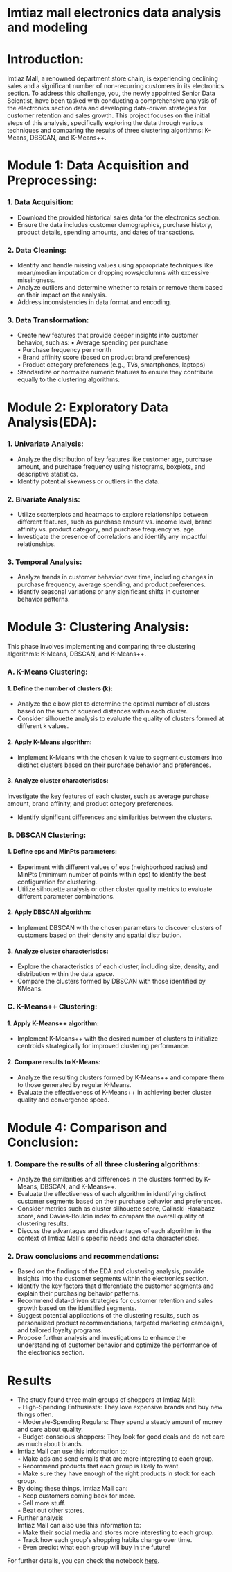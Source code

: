 # Imtiaz mall electronics data analysis and modeling
# Introduction:
Imtiaz Mall, a renowned department store chain, is experiencing declining sales and a significant number of non-recurring customers in its electronics section. To address this challenge, you, the newly appointed Senior Data Scientist, have been tasked with conducting a comprehensive analysis of the electronics section data and developing data-driven strategies for customer retention and sales growth. This project focuses on the initial steps of this analysis, specifically exploring the data through various techniques and comparing the results of three clustering algorithms: K-Means, DBSCAN, and K-Means++.
# Module 1: Data Acquisition and Preprocessing:
### 1. Data Acquisition:
* Download the provided historical sales data for the electronics section.
* Ensure the data includes customer demographics, purchase history, product details, spending amounts, and dates of transactions.
### 2. Data Cleaning:
* Identify and handle missing values using appropriate techniques like mean/median imputation or dropping rows/columns with excessive missingness.
* Analyze outliers and determine whether to retain or remove them based on their impact on the analysis.
* Address inconsistencies in data format and encoding.
### 3. Data Transformation:
* Create new features that provide deeper insights into customer behavior, such as:
▪ Average spending per purchase <br>
▪ Purchase frequency per month <br>
▪ Brand affinity score (based on product brand preferences) <br>
▪ Product category preferences (e.g., TVs, smartphones, laptops) <br>
* Standardize or normalize numeric features to ensure they contribute equally to the clustering algorithms.
# Module 2: Exploratory Data Analysis(EDA):
### 1. Univariate Analysis:
* Analyze the distribution of key features like customer age, purchase amount, and purchase frequency using histograms, boxplots, and descriptive statistics.
* Identify potential skewness or outliers in the data.
### 2. Bivariate Analysis:
* Utilize scatterplots and heatmaps to explore relationships between different features, such as purchase amount vs. income level, brand affinity vs. product category, and purchase frequency vs. age.
* Investigate the presence of correlations and identify any impactful relationships.
### 3. Temporal Analysis:
* Analyze trends in customer behavior over time, including changes in purchase frequency, average spending, and product preferences.
* Identify seasonal variations or any significant shifts in customer behavior patterns.
# Module 3: Clustering Analysis:
This phase involves implementing and comparing three clustering algorithms: K-Means, DBSCAN, and K-Means++.
### A. K-Means Clustering:
#### 1. Define the number of clusters (k):
* Analyze the elbow plot to determine the optimal number of clusters based on the sum of squared distances within each cluster.
* Consider silhouette analysis to evaluate the quality of clusters formed at different k values.
#### 2. Apply K-Means algorithm:
* Implement K-Means with the chosen k value to segment customers into distinct clusters based on their purchase behavior and preferences.
#### 3. Analyze cluster characteristics:
Investigate the key features of each cluster, such as average purchase amount, brand affinity, and product category preferences.
* Identify significant differences and similarities between the clusters.
### B. DBSCAN Clustering:
#### 1. Define eps and MinPts parameters:
* Experiment with different values of eps (neighborhood radius) and MinPts (minimum number of points within eps) to identify the best configuration for clustering.
* Utilize silhouette analysis or other cluster quality metrics to evaluate different parameter combinations.
#### 2. Apply DBSCAN algorithm:
* Implement DBSCAN with the chosen parameters to discover clusters of customers based on their density and spatial distribution.
#### 3. Analyze cluster characteristics:
* Explore the characteristics of each cluster, including size, density, and distribution within the data space.
* Compare the clusters formed by DBSCAN with those identified by KMeans.
### C. K-Means++ Clustering:
#### 1. Apply K-Means++ algorithm:
* Implement K-Means++ with the desired number of clusters to initialize centroids strategically for improved clustering performance.
#### 2. Compare results to K-Means:
* Analyze the resulting clusters formed by K-Means++ and compare them to those generated by regular K-Means.
* Evaluate the effectiveness of K-Means++ in achieving better cluster quality and convergence speed.
# Module 4: Comparison and Conclusion:
### 1. Compare the results of all three clustering algorithms:
* Analyze the similarities and differences in the clusters formed by K-Means, DBSCAN, and K-Means++.
* Evaluate the effectiveness of each algorithm in identifying distinct customer segments based on their purchase behavior and preferences.
* Consider metrics such as cluster silhouette score, Calinski-Harabasz score, and Davies-Bouldin index to compare the overall quality of clustering results.
* Discuss the advantages and disadvantages of each algorithm in the context of Imtiaz Mall's specific needs and data characteristics.
### 2. Draw conclusions and recommendations:
* Based on the findings of the EDA and clustering analysis, provide insights into the customer segments within the electronics section.
* Identify the key factors that differentiate the customer segments and explain their purchasing behavior patterns.
* Recommend data-driven strategies for customer retention and sales growth based on the identified segments.
* Suggest potential applications of the clustering results, such as personalized product recommendations, targeted marketing campaigns, and tailored loyalty programs.
* Propose further analysis and investigations to enhance the understanding of customer behavior and optimize the performance of the electronics section.

# Results
* The study found three main groups of shoppers at Imtiaz Mall: <br>
  ◦ High-Spending Enthusiasts: They love expensive brands and buy new things often. <br>
  ◦ Moderate-Spending Regulars: They spend a steady amount of money and care about quality. <br>
  ◦ Budget-conscious shoppers: They look for good deals and do not care as much about brands. <br>
* Imtiaz Mall can use this information to: <br>
  ◦ Make ads and send emails that are more interesting to each group. <br>
  ◦ Recommend products that each group is likely to want. <br>
  ◦ Make sure they have enough of the right products in stock for each group. <br>
* By doing these things, Imtiaz Mall can: <br>
  ◦ Keep customers coming back for more. <br>
  ◦ Sell more stuff. <br>
  ◦ Beat out other stores. <br>
* Further analysis <br>
Imtiaz Mall can also use this information to: <br>
  ◦ Make their social media and stores more interesting to each group. <br>
  ◦ Track how each group's shopping habits change over time. <br>
  ◦ Even predict what each group will buy in the future! <br>

For further details, you can check the notebook <a href="./Imtiaz%20mall%20electronics%20analysis%20and%20modeling.ipynb">here</a>.

